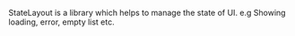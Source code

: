 StateLayout is a library which helps to manage the state of UI.
e.g Showing loading, error, empty list etc.

